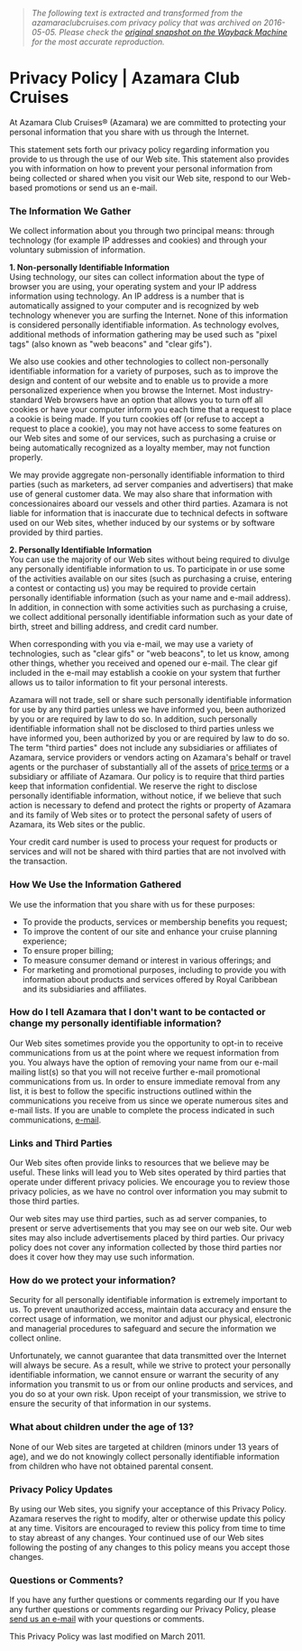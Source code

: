 > *The following text is extracted and transformed from the azamaraclubcruises.com privacy policy that was archived on 2016-05-05. Please check the [original snapshot on the Wayback Machine](https://web.archive.org/web/20160505230946id_/https%3A//www.azamaraclubcruises.com/privacy-policy) for the most accurate reproduction.*

# Privacy Policy | Azamara Club Cruises

At Azamara Club Cruises® (Azamara) we are committed to protecting your personal information that you share with us through the Internet.

This statement sets forth our privacy policy regarding information you provide to us through the use of our Web site. This statement also provides you with information on how to prevent your personal information from being collected or shared when you visit our Web site, respond to our Web-based promotions or send us an e-mail.

### The Information We Gather

We collect information about you through two principal means: through technology (for example IP addresses and cookies) and through your voluntary submission of information.

 **1\. Non-personally Identifiable Information**  
Using technology, our sites can collect information about the type of browser you are using, your operating system and your IP address information using technology. An IP address is a number that is automatically assigned to your computer and is recognized by web technology whenever you are surfing the Internet. None of this information is considered personally identifiable information. As technology evolves, additional methods of information gathering may be used such as "pixel tags" (also known as "web beacons" and "clear gifs").

We also use cookies and other technologies to collect non-personally identifiable information for a variety of purposes, such as to improve the design and content of our website and to enable us to provide a more personalized experience when you browse the Internet. Most industry-standard Web browsers have an option that allows you to turn off all cookies or have your computer inform you each time that a request to place a cookie is being made. If you turn cookies off (or refuse to accept a request to place a cookie), you may not have access to some features on our Web sites and some of our services, such as purchasing a cruise or being automatically recognized as a loyalty member, may not function properly.

We may provide aggregate non-personally identifiable information to third parties (such as marketers, ad server companies and advertisers) that make use of general customer data. We may also share that information with concessionaires aboard our vessels and other third parties. Azamara is not liable for information that is inaccurate due to technical defects in software used on our Web sites, whether induced by our systems or by software provided by third parties.

 **2\. Personally Identifiable Information**  
You can use the majority of our Web sites without being required to divulge any personally identifiable information to us. To participate in or use some of the activities available on our sites (such as purchasing a cruise, entering a contest or contacting us) you may be required to provide certain personally identifiable information (such as your name and e-mail address). In addition, in connection with some activities such as purchasing a cruise, we collect additional personally identifiable information such as your date of birth, street and billing address, and credit card number.

When corresponding with you via e-mail, we may use a variety of technologies, such as "clear gifs" or "web beacons", to let us know, among other things, whether you received and opened our e-mail. The clear gif included in the e-mail may establish a cookie on your system that further allows us to tailor information to fit your personal interests.

Azamara will not trade, sell or share such personally identifiable information for use by any third parties unless we have informed you, been authorized by you or are required by law to do so. In addition, such personally identifiable information shall not be disclosed to third parties unless we have informed you, been authorized by you or are required by law to do so. The term "third parties" does not include any subsidiaries or affiliates of Azamara, service providers or vendors acting on Azamara's behalf or travel agents or the purchaser of substantially all of the assets of [price terms](https://web.archive.org/cruiseticket) or a subsidiary or affiliate of Azamara. Our policy is to require that third parties keep that information confidential. We reserve the right to disclose personally identifiable information, without notice, if we believe that such action is necessary to defend and protect the rights or property of Azamara and its family of Web sites or to protect the personal safety of users of Azamara, its Web sites or the public.

Your credit card number is used to process your request for products or services and will not be shared with third parties that are not involved with the transaction.

### How We Use the Information Gathered

We use the information that you share with us for these purposes:

  * To provide the products, services or membership benefits you request;
  * To improve the content of our site and enhance your cruise planning experience;
  * To ensure proper billing;
  * To measure consumer demand or interest in various offerings; and
  * For marketing and promotional purposes, including to provide you with information about products and services offered by Royal Caribbean and its subsidiaries and affiliates.



### How do I tell Azamara that I don't want to be contacted or change my personally identifiable information?

Our Web sites sometimes provide you the opportunity to opt-in to receive communications from us at the point where we request information from you. You always have the option of removing your name from our e-mail mailing list(s) so that you will not receive further e-mail promotional communications from us. In order to ensure immediate removal from any list, it is best to follow the specific instructions outlined within the communications you receive from us since we operate numerous sites and e-mail lists. If you are unable to complete the process indicated in such communications, [e-mail](https://web.archive.org/email-us).

### Links and Third Parties

Our Web sites often provide links to resources that we believe may be useful. These links will lead you to Web sites operated by third parties that operate under different privacy policies. We encourage you to review those privacy policies, as we have no control over information you may submit to those third parties.

Our web sites may use third parties, such as ad server companies, to present or serve advertisements that you may see on our web site. Our web sites may also include advertisements placed by third parties. Our privacy policy does not cover any information collected by those third parties nor does it cover how they may use such information.

### How do we protect your information?

Security for all personally identifiable information is extremely important to us. To prevent unauthorized access, maintain data accuracy and ensure the correct usage of information, we monitor and adjust our physical, electronic and managerial procedures to safeguard and secure the information we collect online.

Unfortunately, we cannot guarantee that data transmitted over the Internet will always be secure. As a result, while we strive to protect your personally identifiable information, we cannot ensure or warrant the security of any information you transmit to us or from our online products and services, and you do so at your own risk. Upon receipt of your transmission, we strive to ensure the security of that information in our systems.

### What about children under the age of 13?

None of our Web sites are targeted at children (minors under 13 years of age), and we do not knowingly collect personally identifiable information from children who have not obtained parental consent.

### Privacy Policy Updates

By using our Web sites, you signify your acceptance of this Privacy Policy. Azamara reserves the right to modify, alter or otherwise update this policy at any time. Visitors are encouraged to review this policy from time to time to stay abreast of any changes. Your continued use of our Web sites following the posting of any changes to this policy means you accept those changes.

### Questions or Comments?

If you have any further questions or comments regarding our If you have any further questions or comments regarding our Privacy Policy, please [send us an e-mail](https://web.archive.org/email-us) with your questions or comments.

This Privacy Policy was last modified on March 2011.
